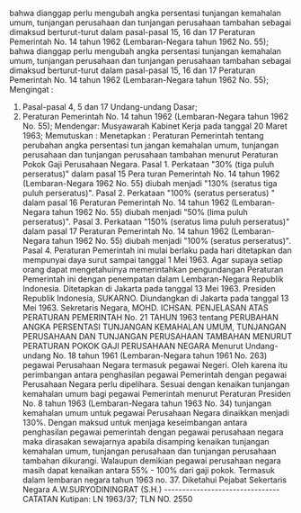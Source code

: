  bahwa dianggap perlu mengubah angka persentasi tunjangan kemahalan umum, tunjangan perusahaan dan tunjangan perusahaan tambahan sebagai dimaksud berturut-turut dalam pasal-pasal 15, 16 dan 17 Peraturan Pemerintah No. 14 tahun 1962 (Lembaran-Negara tahun 1962 No. 55); bahwa dianggap perlu mengubah angka persentasi tunjangan kemahalan umum, tunjangan perusahaan dan tunjangan perusahaan tambahan sebagai dimaksud berturut-turut dalam pasal-pasal 15, 16 dan 17 Peraturan Pemerintah No. 14 tahun 1962 (Lembaran-Negara tahun 1962 No. 55);
Mengingat :

1. Pasal-pasal 4, 5 dan 17 Undang-undang Dasar;
2. Peraturan Pemerintah No. 14 tahun 1962 (Lembaran-Negara tahun 1962 No. 55); Mendengar: Musyawarah Kabinet Kerja pada tanggal 20 Maret 1963; Memutuskan : Menetapkan : Peraturan Pemerintah tentang perubahan angka persentasi tun jangan kemahalan umum, tunjangan perusahaan dan tunjangan perusahaan tambahan menurut Peraturan Pokok Gaji Perusahaan Negara. Pasal 1. Perkataan "30% (tiga puluh perseratus)" dalam pasal 15 Pera turan Pemerintah No. 14 tahun 1962 (Lembaran-Negara 1962 No. 55) diubah menjadi "130% (seratus tiga puluh perseratus)". Pasal 2. Perkataan "100% (seratus perseratus) " dalam pasal 16 Peraturan Pemerintah No. 14 tahun 1962 (Lembaran-Negara tahun 1962 No. 55) diubah menjadi "50% (lima puluh perseratus)". Pasal 3. Perkataan "150% (seratus lima puluh perseratus)" dalam pasal 17 Peraturan Pemerintah No. 14 tahun 1962 (Lembaran-Negara tahun 1962 No. 55) diubah menjadi "100% (seratus perseratus)". Pasal 4. Peraturan Pemerintah ini mulai berlaku pada hari ditetapkan dan mempunyai daya surut sampai tanggal 1 Mei 1963. Agar supaya setiap orang dapat mengetahuinya memerintahkan pengundangan Peraturan Pemerintah ini dengan penempatan dalam Lembaran-Negara Republik Indonesia. Ditetapkan di Jakarta pada tanggal 13 Mei 1963. Presiden Republik Indonesia, SUKARNO. Diundangkan di Jakarta pada tanggal 13 Mei 1963. Sekretaris Negara, MOHD. ICHSAN. PENJELASAN ATAS PERATURAN PEMERINTAH No. 21 TAHUN 1963 tentang PERUBAHAN ANGKA PERSENTASI TUNJANGAN KEMAHALAN UMUM, TUNJANGAN PERUSAHAAN DAN TUNJANGAN PERUSAHAAN TAMBAHAN MENURUT PERATURAN POKOK GAJI PERUSAHAAN NEGARA Menurut Undang-undang No. 18 tahun 1961 (Lembaran-Negara tahun 1961 No. 263) pegawai Perusahaan Negara termasuk pegawai Negeri. Oleh karena itu perimbangan antara penghasilan pegawai Pemerintah dengan pegawai Perusahaan Negara perlu dipelihara. Sesuai dengan kenaikan tunjangan kemahalan umum bagi pegawai Pemerintah menurut Peraturan Presiden No. 8 tahun 1963 (Lembaran-Negara tahun 1963 No. 34) tunjangan kemahalan umum untuk pegawai Perusahaan Negara dinaikkan menjadi 130%. Dengan maksud untuk menjaga keseimbangan antara penghasilan pegawai pemerintah dengan pegawai perusahaan negara maka dirasakan sewajarnya apabila disamping kenaikan tunjangan kemahalan umum, tunjangan perusahaan dan tunjangan perusahaan tambahan dikurangi. Walaupun demikian pegawai perusahaan negara masih dapat kenaikan antara 55% - 100% dari gaji pokok. Termasuk dalam lembaran negara tahun 1963 no. 37. Diketahui Pejabat Sekertaris Negara A.W.SURYODININGRAT (S.H.) -------------------------------- CATATAN Kutipan: LN 1963/37; TLN NO. 2550